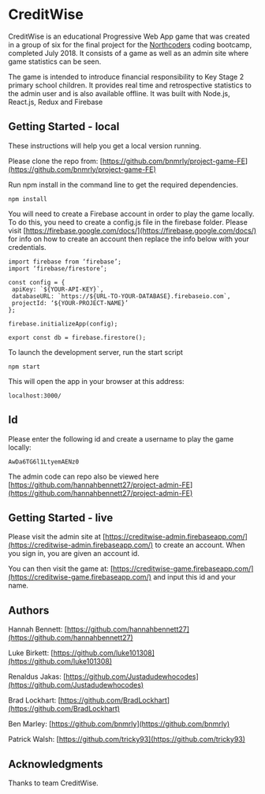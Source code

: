 # CreditWise

CreditWise is an educational Progressive Web App game that was created in a group of six for the final project for the [Northcoders](https://northcoders.com/) coding bootcamp, completed July 2018. It consists of a game as well as an admin site where game statistics can be seen.

The game is intended to introduce financial responsibility to Key Stage 2 primary school children. It provides real time and retrospective statistics to the admin user and is also available offline. It was built with Node.js, React.js, Redux and Firebase

## Getting Started - local

These instructions will help you get a local version running.

Please clone the repo from: [https://github.com/bnmrly/project-game-FE](https://github.com/bnmrly/project-game-FE)

Run npm install in the command line to get the required dependencies.

```
npm install
```

You will need to create a Firebase account in order to play the game locally. To do this, you need to create a config.js file in the firebase folder. Please visit [https://firebase.google.com/docs/](https://firebase.google.com/docs/) for info on how to create an account then replace the info below with your credentials.

```
import firebase from ‘firebase’;
import ‘firebase/firestore’;

const config = {
 apiKey: `${YOUR-API-KEY}`,
 databaseURL: `https://${URL-TO-YOUR-DATABASE}.firebaseio.com`,
 projectId: ‘${YOUR-PROJECT-NAME}’
};

firebase.initializeApp(config);

export const db = firebase.firestore();
```

To launch the development server, run the start script

```
npm start
```

This will open the app in your browser at this address:

```
localhost:3000/
```

## Id

Please enter the following id and create a username to play the game locally:

```
AwDa6TG6l1LtyemAENz0
```

The admin code can repo also be viewed here [https://github.com/hannahbennett27/project-admin-FE](https://github.com/hannahbennett27/project-admin-FE)

## Getting Started - live

Please visit the admin site at [https://creditwise-admin.firebaseapp.com/](https://creditwise-admin.firebaseapp.com/) to create an account. When you sign in, you are given an account id.

You can then visit the game at: [https://creditwise-game.firebaseapp.com/](https://creditwise-game.firebaseapp.com/) and input this id and your name.

## Authors

Hannah Bennett: [https://github.com/hannahbennett27](https://github.com/hannahbennett27)

Luke Birkett: [https://github.com/luke101308](https://github.com/luke101308)

Renaldus Jakas: [https://github.com/Justadudewhocodes](https://github.com/Justadudewhocodes)

Brad Lockhart: [https://github.com/BradLockhart](https://github.com/BradLockhart)

Ben Marley: [https://github.com/bnmrly](https://github.com/bnmrly)

Patrick Walsh: [https://github.com/tricky93](https://github.com/tricky93)

## Acknowledgments

Thanks to team CreditWise.
